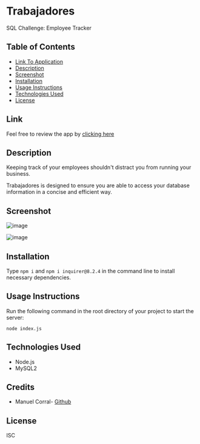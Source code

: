 # Trabajadores
SQL Challenge: Employee Tracker

## Table of Contents

* [Link To Application](#link)
* [Description](#description)
* [Screenshot](#screenshot)
* [Installation](#installation)
* [Usage Instructions](#usage-instructions)
* [Technologies Used](#technologies-used)
* [License](#license)

## Link  

Feel free to review the app by [clicking here](https://github.com/ecinematic/Trabajadores)    

## Description  

Keeping track of your employees shouldn't distract you from running your business. 

Trabajadores is designed to ensure you are able to access your database information in a concise and efficient way. 

## Screenshot  
![image](https://user-images.githubusercontent.com/40043251/232580847-4fc87e94-7b71-437a-adf7-fce7ef195596.png)

![image](https://user-images.githubusercontent.com/40043251/232580892-f8b3f860-8feb-4b28-8b75-57a706b5da53.png)

## Installation
    
Type `npm i` and `npm i inquirer@8.2.4` in the command line to install necessary dependencies. 
  

## Usage Instructions

Run the following command in the root directory of your project to start the server:
  
`node index.js`

## Technologies Used    

* Node.js
* MySQL2


## Credits

* Manuel Corral- [Github](https://github.com/ecinematic) 

## License

ISC

